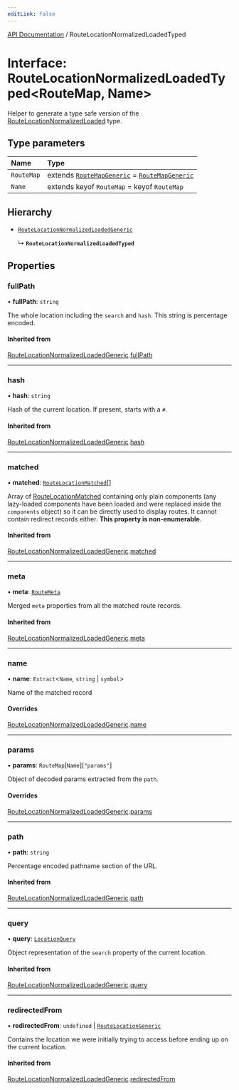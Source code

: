 ```yaml
---
editLink: false
---
```


[API Documentation](../index.md) / RouteLocationNormalizedLoadedTyped

# Interface: RouteLocationNormalizedLoadedTyped\<RouteMap, Name\>

Helper to generate a type safe version of the [RouteLocationNormalizedLoaded](../index.md#RouteLocationNormalizedLoaded) type.

## Type parameters

| Name | Type |
| :------ | :------ |
| `RouteMap` | extends [`RouteMapGeneric`](../index.md#RouteMapGeneric) = [`RouteMapGeneric`](../index.md#RouteMapGeneric) |
| `Name` | extends keyof `RouteMap` = keyof `RouteMap` |

## Hierarchy

- [`RouteLocationNormalizedLoadedGeneric`](RouteLocationNormalizedLoadedGeneric.md)

  ↳ **`RouteLocationNormalizedLoadedTyped`**

## Properties

### fullPath

• **fullPath**: `string`

The whole location including the `search` and `hash`. This string is
percentage encoded.

#### Inherited from

[RouteLocationNormalizedLoadedGeneric](RouteLocationNormalizedLoadedGeneric.md).[fullPath](RouteLocationNormalizedLoadedGeneric.md#fullPath)

___

### hash

• **hash**: `string`

Hash of the current location. If present, starts with a `#`.

#### Inherited from

[RouteLocationNormalizedLoadedGeneric](RouteLocationNormalizedLoadedGeneric.md).[hash](RouteLocationNormalizedLoadedGeneric.md#hash)

___

### matched

• **matched**: [`RouteLocationMatched`](RouteLocationMatched.md)[]

Array of [RouteLocationMatched](RouteLocationMatched.md) containing only plain components (any
lazy-loaded components have been loaded and were replaced inside the
`components` object) so it can be directly used to display routes. It
cannot contain redirect records either. **This property is non-enumerable**.

#### Inherited from

[RouteLocationNormalizedLoadedGeneric](RouteLocationNormalizedLoadedGeneric.md).[matched](RouteLocationNormalizedLoadedGeneric.md#matched)

___

### meta

• **meta**: [`RouteMeta`](RouteMeta.md)

Merged `meta` properties from all the matched route records.

#### Inherited from

[RouteLocationNormalizedLoadedGeneric](RouteLocationNormalizedLoadedGeneric.md).[meta](RouteLocationNormalizedLoadedGeneric.md#meta)

___

### name

• **name**: `Extract`\<`Name`, `string` \| `symbol`\>

Name of the matched record

#### Overrides

[RouteLocationNormalizedLoadedGeneric](RouteLocationNormalizedLoadedGeneric.md).[name](RouteLocationNormalizedLoadedGeneric.md#name)

___

### params

• **params**: `RouteMap`[`Name`][``"params"``]

Object of decoded params extracted from the `path`.

#### Overrides

[RouteLocationNormalizedLoadedGeneric](RouteLocationNormalizedLoadedGeneric.md).[params](RouteLocationNormalizedLoadedGeneric.md#params)

___

### path

• **path**: `string`

Percentage encoded pathname section of the URL.

#### Inherited from

[RouteLocationNormalizedLoadedGeneric](RouteLocationNormalizedLoadedGeneric.md).[path](RouteLocationNormalizedLoadedGeneric.md#path)

___

### query

• **query**: [`LocationQuery`](../index.md#LocationQuery)

Object representation of the `search` property of the current location.

#### Inherited from

[RouteLocationNormalizedLoadedGeneric](RouteLocationNormalizedLoadedGeneric.md).[query](RouteLocationNormalizedLoadedGeneric.md#query)

___

### redirectedFrom

• **redirectedFrom**: `undefined` \| [`RouteLocationGeneric`](RouteLocationGeneric.md)

Contains the location we were initially trying to access before ending up
on the current location.

#### Inherited from

[RouteLocationNormalizedLoadedGeneric](RouteLocationNormalizedLoadedGeneric.md).[redirectedFrom](RouteLocationNormalizedLoadedGeneric.md#redirectedFrom)
